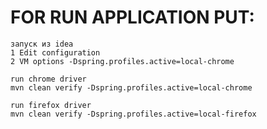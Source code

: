 # FOR RUN APPLICATION PUT:
    запуск из idea
    1 Edit configuration
    2 VM options -Dspring.profiles.active=local-chrome

    run chrome driver
    mvn clean verify -Dspring.profiles.active=local-chrome 
    
    run firefox driver
    mvn clean verify -Dspring.profiles.active=local-firefox

